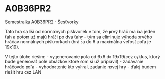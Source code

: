 A0B36PR2
========

Semestralka A0B36PR2 - Šesťvorky

Táto hra sa líši od normálnych piškvoriek v tom, že prvý hráč ma iba jeden ťah a potom už majú hráči
po dva ťahy - tým sa eliminuje výhoda prvého hráčav normálnych piškvorkach (hrá sa do 6 a maximálna
veľosť poľa je 19x19).

V tejto úlohe riešim: - vygenerovanie poľa od 6x6 do 19x19(cez cyklus, ktorý bude generovať pole 
                        obrázkov ktoré som si už pripravil)
                      - zadávanie hráčovdo poľa
                      - vyhodnotenie kto vyhral, zadanie novej hry
                      - ďalej budem riešit hru cez LAN
